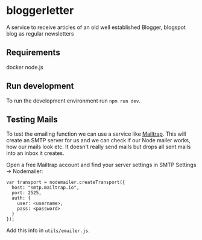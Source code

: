 # bloggerletter
A service to receive articles of an old well established Blogger, blogspot blog as regular newsletters

## Requirements
docker
node.js

## Run development

To run the development environment run `npm run dev`.

## Testing Mails

To test the emailing function we can use a service like [Mailtrap](https://mailtrap.io/). This will create an SMTP server for us and we can check if our Node mailer works, how our mails look etc. It doesn't really send mails but drops all sent mails into an inbox it creates.

Open a free Mailtrap account and find your server settings in SMTP Settings -> Nodemailer:
```
var transport = nodemailer.createTransport({
  host: "smtp.mailtrap.io",
  port: 2525,
  auth: {
    user: <username>,
    pass: <password>
  }
});
```

Add this info in `utils/emailer.js`.